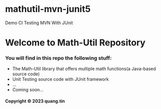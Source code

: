 # mathutil-mvn-junit5
Demo CI Testing MVN With JUnit
# Welcome to Math-Util Repository
### You will find in this repo the following stuff:
* The Math-Util library that offers multiple math functions(a Java-based source code)
* Unit Testing source code with JUnit framework
* ...
* Coming soon...
#### Copyright &#169; 2023 quang.tín
